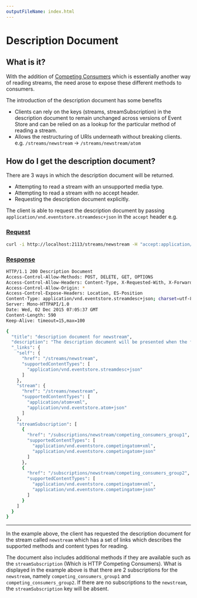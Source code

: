 ```yaml
---
outputFileName: index.html
---
```


# Description Document
## What is it?

With the addition of [Competing Consumers](~/getting-started/competing-consumers.md) which is essentially another way of reading streams, the need arose to expose these different methods to consumers.

The introduction of the description document has some benefits

-   Clients can rely on the keys (streams, streamSubscription) in the description document to remain unchanged across versions of Event Store and can be relied on as a lookup for the particular method of reading a stream.
-   Allows the restructuring of URIs underneath without breaking clients. e.g. `/streams/newstream` -> `/streams/newstream/atom`

## How do I get the description document?

There are 3 ways in which the description document will be returned.

-   Attempting to read a stream with an unsupported media type.
-   Attempting to read a stream with no accept header.
-   Requesting the description document explicitly.

The client is able to request the description document by passing `application/vnd.eventstore.streamdesc+json` in the `accept` header
e.g.

### [Request](#tab/tabid-1)

```bash
curl -i http://localhost:2113/streams/newstream -H "accept:application/vnd.eventstore.streamdesc+json"
```

### [Response](#tab/tabid-2)

```bash
HTTP/1.1 200 Description Document
Access-Control-Allow-Methods: POST, DELETE, GET, OPTIONS
Access-Control-Allow-Headers: Content-Type, X-Requested-With, X-Forwarded-Host, X-PINGOTHER, Authorization, ES-LongPoll, ES-ExpectedVersion, ES-EventId, ES-EventType, ES-RequiresMaster, ES-HardDelete, ES-ResolveLinkTo, ES-ExpectedVersion
Access-Control-Allow-Origin: *
Access-Control-Expose-Headers: Location, ES-Position
Content-Type: application/vnd.eventstore.streamdesc+json; charset=utf-8
Server: Mono-HTTPAPI/1.0
Date: Wed, 02 Dec 2015 07:05:37 GMT
Content-Length: 590
Keep-Alive: timeout=15,max=100

{
  "title": "description document for newstream",
  "description": "The description document will be presented when the following is true for the Accept Header. (No Accept Header, Unsupported Response Type, Description Document Requested)",
  "_links": {
    "self": {
      "href": "/streams/newstream",
      "supportedContentTypes": [
        "application/vnd.eventstore.streamdesc+json"
      ]
    },
    "stream": {
      "href": "/streams/newstream",
      "supportedContentTypes": [
        "application/atom+xml",
        "application/vnd.eventstore.atom+json"
      ]
    },
    "streamSubscription": [
      {
        "href": "/subscriptions/newstream/competing_consumers_group1",
        "supportedContentTypes": [
          "application/vnd.eventstore.competingatom+xml",
          "application/vnd.eventstore.competingatom+json"
        ]
      },
      {
        "href": "/subscriptions/newstream/competing_consumers_group2",
        "supportedContentTypes": [
          "application/vnd.eventstore.competingatom+xml",
          "application/vnd.eventstore.competingatom+json"
        ]
      }
    ]
  }
}
```

* * *

In the example above, the client has requested the description document for the stream called `newstream` which has a set of links which describes the supported methods and content types for reading.

The document also includes additional methods if they are available such as the `streamSubscription` (Which is HTTP Competing Consumers). What is displayed in the example above is that there are 2 subscriptions for the `newstream`, namely `competing_consumers_group1` and `competing_consumers_group2`. If there are no subscriptions to the `newstream`, the `streamSubscription` key will be absent.
